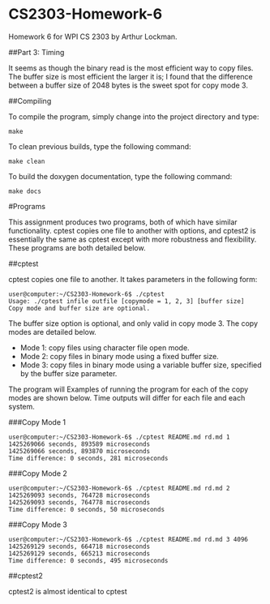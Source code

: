 # CS2303-Homework-6
Homework 6 for WPI CS 2303 by Arthur Lockman.

##Part 3: Timing

It seems as though the binary read is the most efficient way to copy files. The buffer size is most efficient the larger it is; I found that the difference between a buffer size of 2048 bytes is the sweet spot for copy mode 3. 

##Compiling

To compile the program, simply change into the project directory and type:

    make

To clean previous builds, type the following command:

    make clean

To build the doxygen documentation, type the following command:

    make docs

#Programs

This assignment produces two programs, both of which have similar functionality. cptest copies one file to another with options, and cptest2 is essentially the same as cptest except with more robustness and flexibility. These programs are both detailed below.

##cptest

cptest copies one file to another. It takes parameters in the following form:

    user@computer:~/CS2303-Homework-6$ ./cptest
    Usage: ./cptest infile outfile [copymode = 1, 2, 3] [buffer size]
    Copy mode and buffer size are optional.

The buffer size option is optional, and only valid in copy mode 3. The copy modes are detailed below.

* Mode 1: copy files using character file open mode.
* Mode 2: copy files in binary mode using a fixed buffer size.
* Mode 3: copy files in binary mode using a variable buffer size, specified by the buffer size parameter.

The program will 
Examples of running the program for each of the copy modes are shown below. Time outputs will differ for each file and each system.

###Copy Mode 1

    user@computer:~/CS2303-Homework-6$ ./cptest README.md rd.md 1
    1425269066 seconds, 893589 microseconds
    1425269066 seconds, 893870 microseconds
    Time difference: 0 seconds, 281 microseconds

###Copy Mode 2

    user@computer:~/CS2303-Homework-6$ ./cptest README.md rd.md 2
    1425269093 seconds, 764728 microseconds
    1425269093 seconds, 764778 microseconds
    Time difference: 0 seconds, 50 microseconds

###Copy Mode 3

    user@computer:~/CS2303-Homework-6$ ./cptest README.md rd.md 3 4096
    1425269129 seconds, 664718 microseconds
    1425269129 seconds, 665213 microseconds
    Time difference: 0 seconds, 495 microseconds

##cptest2

cptest2 is almost identical to cptest